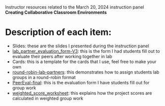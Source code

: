 Instructor resources related to the March 20, 2024 instruction panel **Creating Collaborative Classroom Environments**

# Description of each item:
- Slides: these are the slides I presented during the instruction panel
- [lab_partner_evaluation_form-V3](https://github.com/DoctorPCOD/teaching-resources/blob/4cc03ec1fab1f6e29f8fa15ac81eaac4f26818cd/2024-03_instruction-panel/lab_partner_evaluation_form-V3.pdf): this is the form I had students fill out to evaluate their peers after working together in lab
- Cards: this is a template for the cards that I use, feel free to make your own
- [round-robin-lab-partners](https://github.com/DoctorPCOD/teaching-resources/blob/b810856901e030a717904ac4baf857fcb4df9e87/2024-03_instruction-panel/round-robin-lab-partners.pdf): this demonstrates how to assign students lab groups in a round-robin format
- [PeerEval-final](https://github.com/DoctorPCOD/teaching-resources/blob/a344b132c9ddddc47c715035d0c4ed6088f65292/2024-03_instruction-panel/PeerEval-final.pdf): this is the evaluation form I have students fill out for group work
- [weighted_score_worksheet](weighted_score_worksheet.xlsx): this explains how the project scores are calculated in weighted group work


